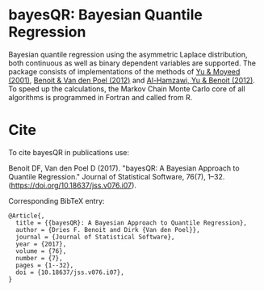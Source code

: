 # bayesQR: Bayesian Quantile Regression

Bayesian quantile regression using the asymmetric Laplace distribution, both continuous as well as binary dependent variables are supported.
The package consists of implementations of the methods of [Yu & Moyeed (2001)](https://doi.org/10.1016/S0167-7152(01)00124-9), [Benoit & Van den Poel (2012)](https://doi.org/10.1002/jae.1216) and [Al-Hamzawi, Yu & Benoit (2012)](https://doi.org/10.1177/1471082X1101200304).
To speed up the calculations, the Markov Chain Monte Carlo core of all algorithms is programmed in Fortran and called from R.

# Cite
To cite bayesQR in publications use:

Benoit DF, Van den Poel D (2017). "bayesQR: A Bayesian Approach to Quantile Regression." Journal of Statistical Software, 76(7), 1–32. (https://doi.org/10.18637/jss.v076.i07).

Corresponding BibTeX entry:
````
@Article{,
  title = {{bayesQR}: A Bayesian Approach to Quantile Regression},
  author = {Dries F. Benoit and Dirk {Van den Poel}},
  journal = {Journal of Statistical Software},
  year = {2017},
  volume = {76},
  number = {7},
  pages = {1--32},
  doi = {10.18637/jss.v076.i07},
}
````

